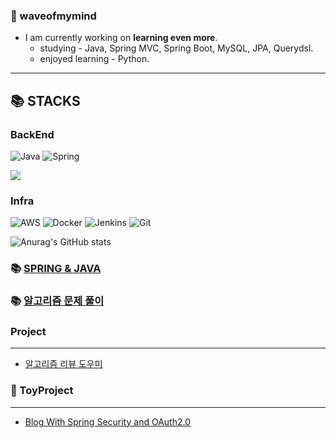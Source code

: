 ### 🌊 waveofmymind
> 

- I am currently working on **learning even more**.
  - studying - Java, Spring MVC, Spring Boot, MySQL, JPA, Querydsl.
  - enjoyed learning - Python.

---

📚 STACKS
---
### BackEnd

![Java](https://img.shields.io/badge/Java-007396?style=flat-square&logo=java&logoColor=white)
![Spring](https://img.shields.io/badge/Spring-6DB33F?style=flat-square&logo=spring&logoColor=white)

<img src="https://img.shields.io/badge/mysql-4479A1?style=flat-square&logo=mysql&logoColor=white"> 

### Infra

![AWS](https://img.shields.io/badge/AWS-%23FF9900.svg?style=flat-square&logo=amazon-aws&logoColor=white)
![Docker](https://img.shields.io/badge/Docker-2496ED?style=flat-square&logo=docker&logoColor=white)
![Jenkins](https://img.shields.io/badge/Jenkins-%232C5263.svg?style=flat-square&logo=jenkins&logoColor=white)
![Git](https://img.shields.io/badge/Git-F05032.svg?&style=flat-square&logo=Git&logoColor=white)

![Anurag's GitHub stats](https://github-readme-stats.vercel.app/api?username=waveofmymind&show_icons=true&theme=dark)

### 📚 [SPRING & JAVA](https://github.com/waveofmymind/study.git)

### 📚 [알고리즘 문제 풀이](https://github.com/waveofmymind/pythonic)

### Project
---
- [알고리즘 리뷰 도우미](https://github.com/waveofmymind/myarh)

### 📝 ToyProject
---
- [Blog With Spring Security and OAuth2.0](https://github.com/waveofmymind/blog)
